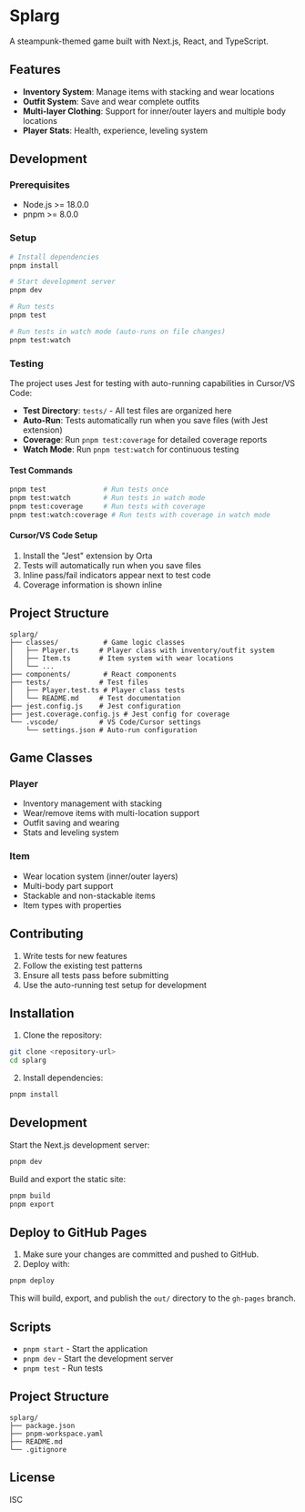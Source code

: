 # Splarg

A steampunk-themed game built with Next.js, React, and TypeScript.

## Features

- **Inventory System**: Manage items with stacking and wear locations
- **Outfit System**: Save and wear complete outfits
- **Multi-layer Clothing**: Support for inner/outer layers and multiple body locations
- **Player Stats**: Health, experience, leveling system

## Development

### Prerequisites

- Node.js >= 18.0.0
- pnpm >= 8.0.0

### Setup

```bash
# Install dependencies
pnpm install

# Start development server
pnpm dev

# Run tests
pnpm test

# Run tests in watch mode (auto-runs on file changes)
pnpm test:watch
```

### Testing

The project uses Jest for testing with auto-running capabilities in Cursor/VS Code:

- **Test Directory**: `tests/` - All test files are organized here
- **Auto-Run**: Tests automatically run when you save files (with Jest extension)
- **Coverage**: Run `pnpm test:coverage` for detailed coverage reports
- **Watch Mode**: Run `pnpm test:watch` for continuous testing

#### Test Commands

```bash
pnpm test              # Run tests once
pnpm test:watch        # Run tests in watch mode
pnpm test:coverage     # Run tests with coverage
pnpm test:watch:coverage # Run tests with coverage in watch mode
```

#### Cursor/VS Code Setup

1. Install the "Jest" extension by Orta
2. Tests will automatically run when you save files
3. Inline pass/fail indicators appear next to test code
4. Coverage information is shown inline

## Project Structure

```
splarg/
├── classes/           # Game logic classes
│   ├── Player.ts     # Player class with inventory/outfit system
│   ├── Item.ts       # Item system with wear locations
│   └── ...
├── components/        # React components
├── tests/            # Test files
│   ├── Player.test.ts # Player class tests
│   └── README.md     # Test documentation
├── jest.config.js    # Jest configuration
├── jest.coverage.config.js # Jest config for coverage
└── .vscode/          # VS Code/Cursor settings
    └── settings.json # Auto-run configuration
```

## Game Classes

### Player
- Inventory management with stacking
- Wear/remove items with multi-location support
- Outfit saving and wearing
- Stats and leveling system

### Item
- Wear location system (inner/outer layers)
- Multi-body part support
- Stackable and non-stackable items
- Item types with properties

## Contributing

1. Write tests for new features
2. Follow the existing test patterns
3. Ensure all tests pass before submitting
4. Use the auto-running test setup for development

## Installation

1. Clone the repository:
```bash
git clone <repository-url>
cd splarg
```

2. Install dependencies:
```bash
pnpm install
```

## Development

Start the Next.js development server:
```bash
pnpm dev
```

Build and export the static site:
```bash
pnpm build
pnpm export
```

## Deploy to GitHub Pages

1. Make sure your changes are committed and pushed to GitHub.
2. Deploy with:
```bash
pnpm deploy
```
This will build, export, and publish the `out/` directory to the `gh-pages` branch.

## Scripts

- `pnpm start` - Start the application
- `pnpm dev` - Start the development server
- `pnpm test` - Run tests

## Project Structure

```
splarg/
├── package.json
├── pnpm-workspace.yaml
├── README.md
└── .gitignore
```

## License

ISC 